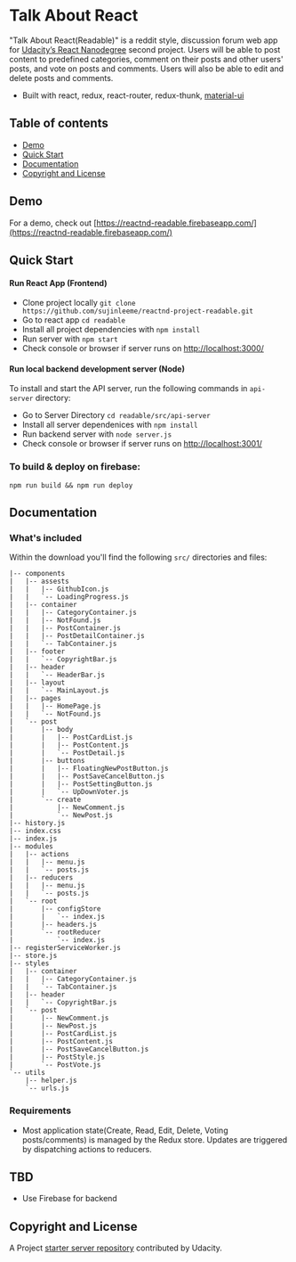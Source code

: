 # Talk About React 

"Talk About React(Readable)" is a reddit style, discussion forum web app for [Udacity’s React Nanodegree](https://www.udacity.com/course/react-nanodegree--nd019) second project. Users will be able to post content to predefined categories, comment on their posts and other users' posts, and vote on posts and comments. Users will also be able to edit and delete posts and comments.

* Built with react, redux, react-router, redux-thunk, [material-ui](https://github.com/callemall/material-ui)

## Table of contents
- [Demo](#demo)
- [Quick Start](#quick-start)
- [Documentation](#documentation)
- [Copyright and License](#copyright-and-license)

## Demo
For a demo, check out [https://reactnd-readable.firebaseapp.com/](https://reactnd-readable.firebaseapp.com/)

## Quick Start
#### Run React App (Frontend)
* Clone project locally `git clone https://github.com/sujinleeme/reactnd-project-readable.git`
* Go to react app `cd readable`
* Install all project dependencies with `npm install`
* Run server with `npm start`
* Check console or browser if server runs on [http://localhost:3000/](http://localhost:3000/)


#### Run local backend development server (Node)
To install and start the API server, run the following commands in  `api-server` directory:

* Go to Server Directory `cd readable/src/api-server`
* Install all server dependenices with `npm install`
* Run backend server with `node server.js`
* Check console or browser if server runs on [http://localhost:3001/](http://localhost:3001/)

### To build & deploy on firebase:
```
npm run build && npm run deploy
```

## Documentation
### What's included
Within the download you'll find the following `src/` directories and files:
```
|-- components
|   |-- assests
|   |   |-- GithubIcon.js
|   |   `-- LoadingProgress.js
|   |-- container
|   |   |-- CategoryContainer.js
|   |   |-- NotFound.js
|   |   |-- PostContainer.js
|   |   |-- PostDetailContainer.js
|   |   `-- TabContainer.js
|   |-- footer
|   |   `-- CopyrightBar.js
|   |-- header
|   |   `-- HeaderBar.js
|   |-- layout
|   |   `-- MainLayout.js
|   |-- pages
|   |   |-- HomePage.js
|   |   `-- NotFound.js
|   `-- post
|       |-- body
|       |   |-- PostCardList.js
|       |   |-- PostContent.js
|       |   `-- PostDetail.js
|       |-- buttons
|       |   |-- FloatingNewPostButton.js
|       |   |-- PostSaveCancelButton.js
|       |   |-- PostSettingButton.js
|       |   `-- UpDownVoter.js
|       `-- create
|           |-- NewComment.js
|           `-- NewPost.js
|-- history.js
|-- index.css
|-- index.js
|-- modules
|   |-- actions
|   |   |-- menu.js
|   |   `-- posts.js
|   |-- reducers
|   |   |-- menu.js
|   |   `-- posts.js
|   `-- root
|       |-- configStore
|       |   `-- index.js
|       |-- headers.js
|       `-- rootReducer
|           `-- index.js
|-- registerServiceWorker.js
|-- store.js
|-- styles
|   |-- container
|   |   |-- CategoryContainer.js
|   |   `-- TabContainer.js
|   |-- header
|   |   `-- CopyrightBar.js
|   `-- post
|       |-- NewComment.js
|       |-- NewPost.js
|       |-- PostCardList.js
|       |-- PostContent.js
|       |-- PostSaveCancelButton.js
|       |-- PostStyle.js
|       `-- PostVote.js
`-- utils
    |-- helper.js
    `-- urls.js
```
### Requirements
* Most application state(Create, Read, Edit, Delete, Voting posts/comments) is managed by the Redux store. Updates are triggered by dispatching actions to reducers.

## TBD
* Use Firebase for backend

## Copyright and License 
A Project [starter server repository](https://github.com/udacity/reactnd-project-readable-starter) contributed by Udacity.
